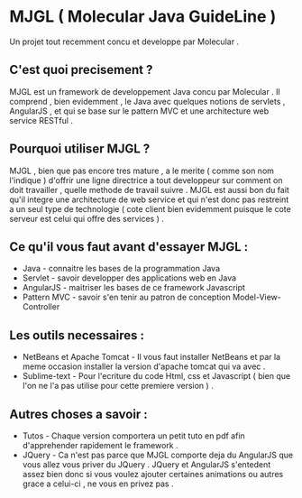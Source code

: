 # MJGL ( Molecular Java GuideLine )

Un projet tout recemment concu et developpe par Molecular .

## C'est quoi precisement ?

MJGL est un framework de developpement Java concu par Molecular . Il comprend , bien evidemment , le Java avec
quelques notions de servlets , AngularJS , et qui se base sur le pattern MVC et une architecture web service RESTful .

## Pourquoi utiliser MJGL ?

MJGL , bien que pas encore tres mature , a le merite ( comme son nom l'indique ) d'offrir une ligne directrice
a tout developpeur sur comment on doit travailler , quelle methode de travail suivre . MJGL est aussi bon du fait qu'il integre une
architecture de web service et qui n'est donc pas restreint a un seul type de technologie ( cote client bien evidemment puisque
le cote serveur est celui qui offre des services ) .

## Ce qu'il vous faut avant d'essayer MJGL :

* Java - connaitre les bases de la programmation Java
* Servlet - savoir developper des applications web en Java
* AngularJS - maitriser les bases de ce framework Javascript
* Pattern MVC - savoir s'en tenir au patron de conception Model-View-Controller

## Les outils necessaires :

* NetBeans et Apache Tomcat - Il vous faut installer NetBeans et par la meme occasion installer la version d'apache tomcat qui va avec .
* Sublime-text - Pour l'ecriture du code Html, css et Javascript ( bien que l'on ne l'a pas utilise pour cette premiere version ) .

## Autres choses a savoir :

* Tutos - Chaque version comportera un petit tuto en pdf afin d'apprehender rapidement le framework .
* JQuery - Ca n'est pas parce que MJGL comporte deja du AngularJS que vous allez vous priver du JQuery . JQuery
et AngularJS s'entedent assez bien donc si vous voulez ajouter certaines animations ou autres grace a celui-ci ,
ne vous en privez pas .
